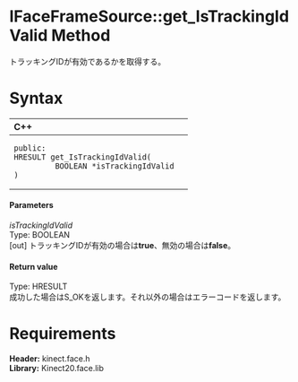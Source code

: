 IFaceFrameSource::get\_IsTrackingIdValid Method  
===============================================  

トラッキングIDが有効であるかを取得する。 <span id="syntaxSection"></span>

Syntax  
======  

<table>
<colgroup>
<col width="100%" />
</colgroup>
<thead>
<tr class="header">
<th align="left">C++</th>
</tr>
</thead>
<tbody>
<tr class="odd">
<td align="left"><pre><code>public:  
HRESULT get_IsTrackingIdValid(  
         BOOLEAN *isTrackingIdValid  
)</code></pre></td>
</tr>
</tbody>
</table>

<span id="ID4EG"></span>
#### Parameters  

*isTrackingIdValid*    
Type: BOOLEAN  
[out] トラッキングIDが有効の場合は**true**、無効の場合は**false**。  

<span id="ID4EP"></span>
#### Return value  

Type: HRESULT  
成功した場合はS\_OKを返します。それ以外の場合はエラーコードを返します。  

<span id="requirements"></span>

Requirements  
============  

**Header:** kinect.face.h  
**Library:** Kinect20.face.lib  



<!--Please do not edit the data in the comment block below.-->
<!--
TOCTitle : get_IsTrackingIdValid Method
RLTitle : IFaceFrameSource::get_IsTrackingIdValid Method
KeywordK : get_IsTrackingIdValid method
KeywordK : IFaceFrameSource::get_IsTrackingIdValid method
KeywordF : IFaceFrameSource::get_IsTrackingIdValid
KeywordF : get_IsTrackingIdValid
KeywordF : Microsoft.Kinect.face.IFaceFrameSource.get_IsTrackingIdValid(BOOLEAN@)
KeywordA : M:Microsoft.Kinect.face.IFaceFrameSource.get_IsTrackingIdValid(BOOLEAN@)
AssetID : M:Microsoft.Kinect.face.IFaceFrameSource.get_IsTrackingIdValid(BOOLEAN@)
Locale : en-us
CommunityContent : 1
APIType : Managed
APILocation : 
APIName : Microsoft.Kinect.face.IFaceFrameSource::get_IsTrackingIdValid
TargetOS : Windows
TopicType : kbSyntax
DevLang : C++
DocSet : K4Wv2
ProjType : K4Wv2Proj
Technology : Kinect for Windows
Product : Kinect for Windows SDK v2
productversion : 20
-->
